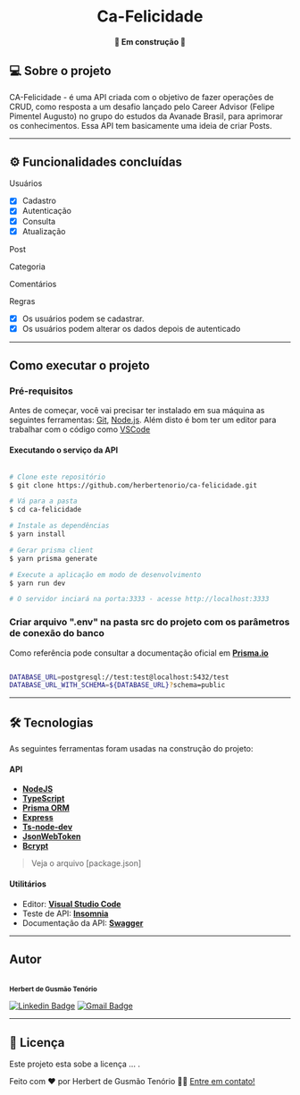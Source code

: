 
<p align="center">

 
</p>
<h1 align="center">
    Ca-Felicidade
</h1>

<h4 align="center"> 
	🚧  Em construção 🚧
</h4>


## 💻 Sobre o projeto

 CA-Felicidade - é uma API criada com o objetivo de fazer operações de CRUD, como resposta a um desafio lançado pelo Career Advisor (Felipe Pimentel Augusto) no grupo do estudos da Avanade Brasil, para aprimorar os conhecimentos. Essa API tem basicamente uma ideia de criar Posts.

---

## ⚙️ Funcionalidades concluídas

Usuários

  - [x] Cadastro
  - [x] Autenticação
  - [x] Consulta
  - [x] Atualização

Post

  
Categoria

 
Comentários


Regras

  - [x] Os usuários podem se cadastrar.
  - [x] Os usuários podem alterar os dados depois de autenticado

---

## Como executar o projeto

### Pré-requisitos

Antes de começar, você vai precisar ter instalado em sua máquina as seguintes ferramentas:
[Git](https://git-scm.com), [Node.js](https://nodejs.org/en/). 
Além disto é bom ter um editor para trabalhar com o código como [VSCode](https://code.visualstudio.com/)

#### Executando o serviço da API

```bash

# Clone este repositório
$ git clone https://github.com/herbertenorio/ca-felicidade.git

# Vá para a pasta 
$ cd ca-felicidade

# Instale as dependências
$ yarn install

# Gerar prisma client
$ yarn prisma generate

# Execute a aplicação em modo de desenvolvimento
$ yarn run dev

# O servidor inciará na porta:3333 - acesse http://localhost:3333 

```
### Criar arquivo ".env" na pasta src do projeto com os parâmetros de conexão do banco
Como referência pode consultar a documentação oficial em **[Prisma.io](https://www.prisma.io/docs/guides/development-environment/environment-variables)**

```bash

DATABASE_URL=postgresql://test:test@localhost:5432/test
DATABASE_URL_WITH_SCHEMA=${DATABASE_URL}?schema=public

```
---

## 🛠 Tecnologias

As seguintes ferramentas foram usadas na construção do projeto:

#### **API**
  
-   **[NodeJS](https://nodejs.org/en/)**
-   **[TypeScript](https://www.typescriptlang.org/)**
-   **[Prisma ORM](https://www.prisma.io/)**
-   **[Express](https://expressjs.com/)**
-   **[Ts-node-dev](https://github.com/wclr/ts-node-dev)**
-   **[JsonWebToken](https://github.com/auth0/node-jsonwebtoken)**
-   **[Bcrypt](https://github.com/kelektiv/node.bcrypt.js)**

> Veja o arquivo  [package.json]

#### **Utilitários**

-   Editor:  **[Visual Studio Code](https://code.visualstudio.com/)**
-   Teste de API:  **[Insomnia](https://insomnia.rest/)**
-   Documentação da API: **[Swagger](https://swagger.io/)**
---

## Autor

 <br />
 <sub><b>Herbert de Gusmão Tenório</b></sub></a>
 <br />

 [![Linkedin Badge](https://img.shields.io/badge/LinkedIn-0077B5?style=for-the-badge&logo=linkedin&logoColor=white&link=https://www.linkedin.com/in/herbertenorio/)](https://www.linkedin.com/in/herbertenorio/) 
[![Gmail Badge](https://img.shields.io/badge/Gmail-D14836?style=for-the-badge&logo=gmail&logoColor=white&link=mailto:herbertenorio@gmail.com)](mailto:herbertenorio@gmail.com)

---

## 📝 Licença

Este projeto esta sobe a licença ... [](./LICENSE).

Feito com ❤️ por Herbert de Gusmão Tenório 👋🏽 [Entre em contato!](https://www.linkedin.com/in/herbertenorio/)
